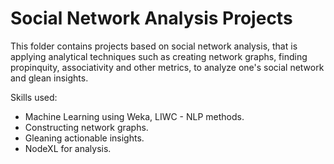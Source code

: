 # Social Network Analysis Projects

This folder contains projects based on social network analysis, that is applying analytical techniques such as creating network graphs, finding propinquity, associativity and other metrics, to analyze one's social network and glean insights.

Skills used:
* Machine Learning using Weka, LIWC - NLP methods.
* Constructing network graphs.
* Gleaning actionable insights.
* NodeXL for analysis.

  
